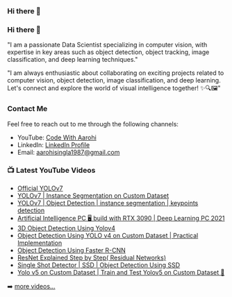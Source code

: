 ### Hi there 👋

<!--
**AbhigyanSen/AbhigyanSen** is a ✨ _special_ ✨ repository because its `README.md` (this file) appears on your GitHub profile.

Here are some ideas to get you started:

- 🔭 I’m currently working on ...
- 🌱 I’m currently learning ...
- 👯 I’m looking to collaborate on ...
- 🤔 I’m looking for help with ...
- 💬 Ask me about ...
- 📫 How to reach me: ...
- 😄 Pronouns: ...
- ⚡ Fun fact: ...
-->

### Hi there 👋  

"I am a passionate Data Scientist specializing in computer vision, with expertise in key areas such as object detection, object tracking, image classification, and deep learning techniques."

"I am always enthusiastic about collaborating on exciting projects related to computer vision, object detection, image classification, and deep learning. Let's connect and explore the world of visual intelligence together! ✨🔍🖼️"

### Contact Me
Feel free to reach out to me through the following channels:
- YouTube: [Code With Aarohi](https://www.youtube.com/channel/UCgHDngFV50KmbqF_6-K8XhA)
- LinkedIn: [LinkedIn Profile](https://www.linkedin.com/in/aarohi-singla-761b2448/)
- Email: aarohisingla1987@gmail.com
 



### 📺 Latest YouTube Videos

<!-- YOUTUBE:START -->
- [Official YOLOv7](https://www.youtube.com/watch?v=n0Lp59zjQPE&t=421s)
- [YOLOv7 | Instance Segmentation on Custom Dataset](https://www.youtube.com/watch?v=qej73NGDQfo&t=543s)
- [YOLOv7 | Object Detection | instance segmentation | keypoints detection](https://www.youtube.com/watch?v=ag88beS_fvM&t=392s)
- [Artificial Intelligence PC 🖥️ build with RTX 3090 | Deep Learning PC 2021](https://www.youtube.com/watch?v=dVc_e9FkmKQ&t=87s)
- [3D Object Detection Using Yolov4](https://www.youtube.com/watch?v=F3IEobi7Li4)
- [Object Detection Using YOLO v4 on Custom Dataset | Practical Implementation](https://youtu.be/yGMZOD44GrI)
- [Object Detection Using Faster R-CNN](https://youtu.be/iHf2xHQ2VYo)
- [ResNet Explained Step by Step( Residual Networks)](https://youtu.be/Uuc1wdqMFtQ)
- [Single Shot Detector | SSD | Object Detection Using SSD](https://youtu.be/NUEim5bF0_0)
- [Yolo v5 on Custom Dataset | Train and Test Yolov5 on Custom Dataset 🤯](https://youtu.be/80Q3HIBy7Qg)
<!-- YOUTUBE:END -->

➡️ [more videos...](https://www.youtube.com/channel/UCgHDngFV50KmbqF_6-K8XhA)

<!--
📈 **My GitHub Stats**:  
[![Aarohi's GitHub Stats](https://github-readme-stats.vercel.app/api?username=AarohiSingla&theme=gotham&show_icons=true&count_private=true)](https://github.com/AarohiSingla)
-->
